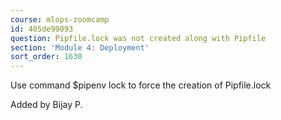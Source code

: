 ```yaml
---
course: mlops-zoomcamp
id: 405de99093
question: Pipfile.lock was not created along with Pipfile
section: 'Module 4: Deployment'
sort_order: 1630
---
```


Use command $pipenv lock to force the creation of Pipfile.lock

Added by Bijay P.


